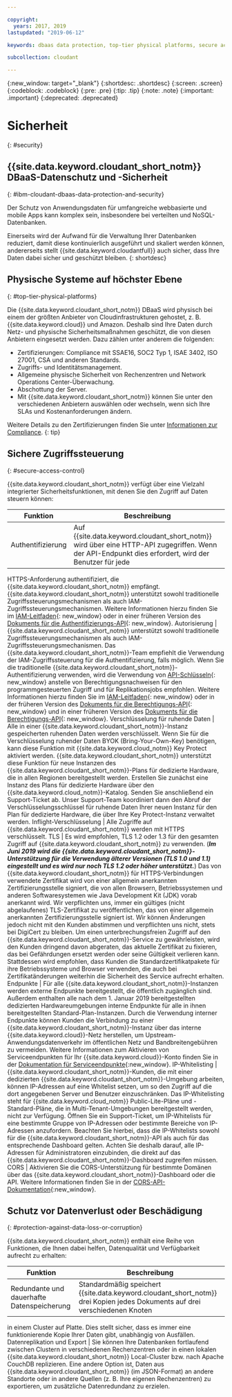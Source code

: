 ```yaml
---

copyright:
  years: 2017, 2019
lastupdated: "2019-06-12"

keywords: dbaas data protection, top-tier physical platforms, secure access control, data loss, corruption

subcollection: cloudant

---
```


{:new_window: target="_blank"}
{:shortdesc: .shortdesc}
{:screen: .screen}
{:codeblock: .codeblock}
{:pre: .pre}
{:tip: .tip}
{:note: .note}
{:important: .important}
{:deprecated: .deprecated}

<!-- Acrolinx: 2017-05-10 -->

# Sicherheit
{: #security}


## {{site.data.keyword.cloudant_short_notm}} DBaaS-Datenschutz und -Sicherheit
{: #ibm-cloudant-dbaas-data-protection-and-security}

Der Schutz von Anwendungsdaten für umfangreiche webbasierte und mobile Apps kann komplex sein,
insbesondere bei verteilten und NoSQL-Datenbanken.

Einerseits wird der Aufwand für die Verwaltung Ihrer Datenbanken reduziert,
damit diese kontinuierlich ausgeführt und skaliert werden können, andererseits stellt {{site.data.keyword.cloudantfull}} auch sicher, dass Ihre Daten dabei sicher und geschützt bleiben.
{: shortdesc}

## Physische Systeme auf höchster Ebene
{: #top-tier-physical-platforms}

Die {{site.data.keyword.cloudant_short_notm}} DBaaS wird physisch bei einem der größten
Anbieter von Cloudinfrastrukturen gehostet, z. B. {{site.data.keyword.cloud}} und Amazon.
Deshalb sind Ihre Daten durch Netz- und physische Sicherheitsmaßnahmen geschützt, die von diesen Anbietern eingesetzt werden. Dazu zählen unter anderem die folgenden:

- Zertifizierungen: Compliance mit SSAE16, SOC2 Typ 1, ISAE 3402, ISO 27001, CSA und anderen Standards.
- Zugriffs- und Identitätsmanagement.
- Allgemeine physische Sicherheit von Rechenzentren und Network Operations Center-Überwachung.
- Abschottung der Server.
- Mit {{site.data.keyword.cloudant_short_notm}} können Sie unter den verschiedenen Anbietern auswählen oder wechseln, wenn sich Ihre SLAs und Kostenanforderungen ändern.

Weitere Details zu den Zertifizierungen finden Sie unter [Informationen zur Compliance](/docs/services/Cloudant?topic=cloudant-compliance#compliance).
{: tip}

## Sichere Zugriffssteuerung
{: #secure-access-control}

{{site.data.keyword.cloudant_short_notm}} verfügt über eine Vielzahl integrierter Sicherheitsfunktionen, mit denen Sie den Zugriff auf Daten steuern können:

Funktion | Beschreibung
--------|------------
Authentifizierung | Auf {{site.data.keyword.cloudant_short_notm}} wird über eine HTTP-API zugegriffen. Wenn der API-Endpunkt dies erfordert, wird der Benutzer für jede
HTTPS-Anforderung authentifiziert, die {{site.data.keyword.cloudant_short_notm}} empfängt. {{site.data.keyword.cloudant_short_notm}} unterstützt sowohl traditionelle Zugriffssteuerungsmechanismen als auch IAM-Zugriffssteuerungsmechanismen. Weitere Informationen hierzu finden Sie im [IAM-Leitfaden](/docs/services/Cloudant?topic=cloudant-ibm-cloud-identity-and-access-management-iam-#ibm-cloud-identity-and-access-management-iam-){: new_window} oder in einer früheren Version des [Dokuments für
die Authentifizierungs-API](/docs/services/Cloudant?topic=cloudant-authentication#authentication){: new_window}.
Autorisierung | {{site.data.keyword.cloudant_short_notm}} unterstützt sowohl traditionelle Zugriffssteuerungsmechanismen als auch IAM-Zugriffssteuerungsmechanismen. Das {{site.data.keyword.cloudant_short_notm}}-Team empfiehlt die Verwendung der IAM-Zugriffssteuerung für die Authentifizierung, falls möglich. Wenn Sie die traditionelle {{site.data.keyword.cloudant_short_notm}}-Authentifizierung verwenden, wird die Verwendung von [API-Schlüsseln](/docs/services/Cloudant?topic=cloudant-authorization#api-keys){: new_window} anstelle von Berechtigungsnachweisen für den programmgesteuerten Zugriff und für Replikationsjobs empfohlen. Weitere Informationen hierzu finden Sie im [IAM-Leitfaden](/docs/services/Cloudant?topic=cloudant-ibm-cloud-identity-and-access-management-iam-#ibm-cloud-identity-and-access-management-iam-){: new_window} oder in der früheren Version des [Dokuments für die Berechtigungs-API](/docs/services/Cloudant?topic=cloudant-authentication#authentication){: new_window} und in einer früheren Version des [Dokuments für die Berechtigungs-API](/docs/services/Cloudant?topic=cloudant-authorization#authorization){: new_window}.
Verschlüsselung für ruhende Daten | Alle in einer {{site.data.keyword.cloudant_short_notm}}-Instanz gespeicherten ruhenden Daten werden verschlüsselt. Wenn Sie für die Verschlüsselung ruhender Daten BYOK (Bring-Your-Own-Key) benötigen, kann diese Funktion mit {{site.data.keyword.cloud_notm}} Key Protect aktiviert
werden. {{site.data.keyword.cloudant_short_notm}} unterstützt diese Funktion für neue Instanzen des {{site.data.keyword.cloudant_short_notm}}-Plans für dedizierte Hardware, die in allen Regionen bereitgestellt werden. Erstellen Sie zunächst eine Instanz des Plans für dedizierte Hardware über den {{site.data.keyword.cloud_notm}}-Katalog. Senden
Sie anschließend ein Support-Ticket ab. Unser Support-Team koordiniert dann den Abruf der Verschlüsselungsschlüssel für ruhende Daten Ihrer neuen Instanz für den Plan für dedizierte Hardware, die über Ihre Key Protect-Instanz verwaltet werden.
Inflight-Verschlüsselung | Alle Zugriffe auf {{site.data.keyword.cloudant_short_notm}} werden mit HTTPS verschlüsselt.
TLS | Es wird empfohlen, TLS 1.2 oder 1.3 für den gesamten Zugriff auf {{site.data.keyword.cloudant_short_notm}} zu verwenden. (***Im Juni 2019 wird die {{site.data.keyword.cloudant_short_notm}}-Unterstützung für die Verwendung älterer Versionen (TLS 1.0 und 1.1) eingestellt und es wird nur noch TLS 1.2 oder höher unterstützt.***) Das von {{site.data.keyword.cloudant_short_notm}} für HTTPS-Verbindungen verwendete Zertifikat wird von einer allgemein anerkannten Zertifizierungsstelle signiert, die von allen Browsern, Betriebssystemen und anderen Softwaresystemen wie Java Development Kit (JDK) vorab anerkannt wird. Wir verpflichten uns, immer ein gültiges (nicht abgelaufenes) TLS-Zertifikat zu veröffentlichen, das von einer allgemein anerkannten Zertifizierungsstelle signiert ist. Wir können Änderungen jedoch nicht mit den Kunden abstimmen und verpflichten uns nicht, stets bei DigiCert zu bleiben. Um einen unterbrechungsfreien Zugriff auf den {{site.data.keyword.cloudant_short_notm}}-Service zu gewährleisten, wird den Kunden dringend davon abgeraten, das aktuelle Zertifikat zu fixieren, das bei Gefährdungen ersetzt werden oder seine Gültigkeit verlieren kann. Stattdessen wird empfohlen, dass Kunden die Standardzertifikatpakete für ihre Betriebssysteme und Browser verwenden, die auch bei Zertifikatänderungen weiterhin die Sicherheit des Service aufrecht erhalten.
Endpunkte | Für alle {{site.data.keyword.cloudant_short_notm}}-Instanzen werden externe Endpunkte bereitgestellt, die öffentlich zugänglich sind. Außerdem enthalten alle nach dem 1. Januar 2019 bereitgestellten dedizierten Hardwareumgebungen interne Endpunkte für alle in ihnen bereitgestellten Standard-Plan-Instanzen. Durch die Verwendung interner Endpunkte können Kunden die Verbindung zu einer {{site.data.keyword.cloudant_short_notm}}-Instanz über das interne {{site.data.keyword.cloud}}-Netz herstellen, um Upstream-Anwendungsdatenverkehr im öffentlichen Netz und Bandbreitengebühren zu vermeiden. Weitere Informationen zum Aktivieren von Serviceendpunkten für Ihr {{site.data.keyword.cloud}}-Konto finden Sie in der [Dokumentation für Serviceendpunkte](https://cloud.ibm.com/docs/services/service-endpoint/getting-started.html#about){:new_window}.
IP-Whitelisting | {{site.data.keyword.cloudant_short_notm}}-Kunden, die mit einer dedizierten {{site.data.keyword.cloudant_short_notm}}-Umgebung arbeiten, können IP-Adressen auf eine Whitelist setzen, um so den Zugriff auf die dort angegebenen Server und Benutzer einzuschränken. Das IP-Whitelisting steht für {{site.data.keyword.cloud_notm}} Public-Lite-Pläne und -Standard-Pläne, die in Multi-Tenant-Umgebungen bereitgestellt werden, nicht zur Verfügung. Öffnen Sie ein Support-Ticket, um IP-Whitelists für eine bestimmte Gruppe von IP-Adressen oder bestimmte Bereiche von IP-Adressen anzufordern. Beachten Sie hierbei, dass die IP-Whitelists sowohl für die {{site.data.keyword.cloudant_short_notm}}-API als auch für das entsprechende Dashboard gelten. Achten Sie deshalb darauf, alle IP-Adressen für Administratoren einzubinden, die direkt auf das {{site.data.keyword.cloudant_short_notm}}-Dashboard zugreifen müssen. 
CORS | Aktivieren Sie die CORS-Unterstützung für bestimmte Domänen über das {{site.data.keyword.cloudant_short_notm}}-Dashboard oder die API. Weitere Informationen finden Sie in der [CORS-API-Dokumentation](/docs/services/Cloudant?topic=cloudant-cors#cors){:new_window}.

<!--
> **Note**: Your data is visible to the {{site.data.keyword.cloudant_short_notm}} 
> worldwide team. If you don’t 
> want our team to see your data, encrypt it before sending it to 
> {{site.data.keyword.IBM_notm}}, and avoid leaking 
> data into your document `_id` and any attachment file names. In addition, 
> when you send personal data, you must use HTTPS to ensure that it is sent securely. 
> HTTP is no longer supported.  

> **Warning**: You are responsible for verifying that 
> {{site.data.keyword.cloudant_short_notm}} can be used to store 
> your data. You must also make sure that your data does not violate applicable 
> data protection laws or any regulations that require security measures 
> beyond those specified in the {{site.data.keyword.cloudant_short_notm}} 
> system requirements and {{site.data.keyword.cloud_notm}} Services terms. You must 
> verify that the security requirements are appropriate for any personal data 
> that is processed. If you are unsure, or intend to store data that is 
> beyond the scope of the {{site.data.keyword.cloudant_short_notm}} terms and conditions, 
> you must get approval from {{site.data.keyword.IBM_notm}} to ensure that it is 
> appropriate for {{site.data.keyword.cloudant_short_notm}} to store your data.
-->

## Schutz vor Datenverlust oder Beschädigung
{: #protection-against-data-loss-or-corruption}

{{site.data.keyword.cloudant_short_notm}} enthält eine Reihe von Funktionen,
die Ihnen dabei helfen, Datenqualität und Verfügbarkeit aufrecht zu erhalten:

Funktion | Beschreibung
--------|------------
Redundante und dauerhafte Datenspeicherung | Standardmäßig speichert {{site.data.keyword.cloudant_short_notm}} drei Kopien jedes Dokuments auf drei verschiedenen Knoten
in einem Cluster auf Platte. Dies stellt sicher, dass
es immer eine funktionierende Kopie Ihrer Daten gibt, unabhängig von Ausfällen.
Datenreplikation und Export | Sie können Ihre Datenbanken fortlaufend zwischen
Clustern in verschiedenen Rechenzentren oder in einen lokalen {{site.data.keyword.cloudant_short_notm}} Local-Cluster
bzw. nach Apache CouchDB replizieren. Eine andere Option ist, Daten aus
  {{site.data.keyword.cloudant_short_notm}} (im JSON-Format)
  an andere Standorte oder in andere Quellen (z. B. Ihre eigenen Rechenzentren) zu exportieren, um zusätzliche Datenredundanz zu erzielen.
